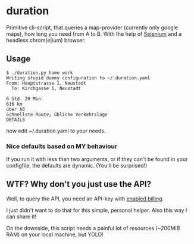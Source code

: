# duration

Primitive cli-script, that queries a map-provider (currently only google maps),
how long you need from A to B. With the help of
[Selenium](https://www.seleniumhq.org/) and a headless chrom(e|ium) browser.

## Usage

```
$ ./duration.py home work
Writing stupid dummy configuration to ~/.duration.yaml
From: Hauptstrasse 1, Neustadt
  To: Kirchgasse 1, Neustadt

6 Std. 20 Min.
616 km
über A6
Schnellste Route; übliche Verkehrslage
DETAILS
```
now edit ~/.duration.yaml to your needs.

### Nice defaults based on MY behaviour

If you run it with less than two arguments, or if they can't be found in
your configfile, the defaults are dynamic. (You'll be surprised!)

## WTF? Why don't you just use the API?

Well, to query the API, you need an API-key with [enabled billing](https://developers.google.com/maps/documentation/distance-matrix/intro).

I just didn't want to do that for this simple, personal helper. Also this way I can share it!

On the downside, this script needs a painful lot of resources (~200MiB RAM) on your local machine, but YOLO!
